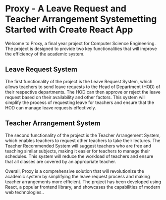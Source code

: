 # Proxy - A Leave Request and Teacher Arrangement Systemetting Started with Create React App

Welcome to Proxy, a final year project for Computer Science Engineering. The project is designed to provide two key functionalities that will improve the efficiency of the academic system.

## Leave Request System
The first functionality of the project is the Leave Request System, which allows teachers to send leave requests to the Head of Department (HOD) of their respective departments. The HOD can then approve or reject the leave request based on their availability and other factors. This system will simplify the process of requesting leave for teachers and ensure that the HOD can manage leave requests effectively.

## Teacher Arrangement System

The second functionality of the project is the Teacher Arrangement System, which enables teachers to request other teachers to take their lectures. The Teacher Recommended System will suggest teachers who are free and teaching similar subjects, making it easier for teachers to manage their schedules. This system will reduce the workload of teachers and ensure that all classes are covered by an appropriate teacher.

Overall, Proxy is a comprehensive solution that will revolutionize the academic system by simplifying the leave request process and making teacher arrangements more efficient. The project has been developed using React, a popular frontend library, and showcases the capabilities of modern web technologies..


